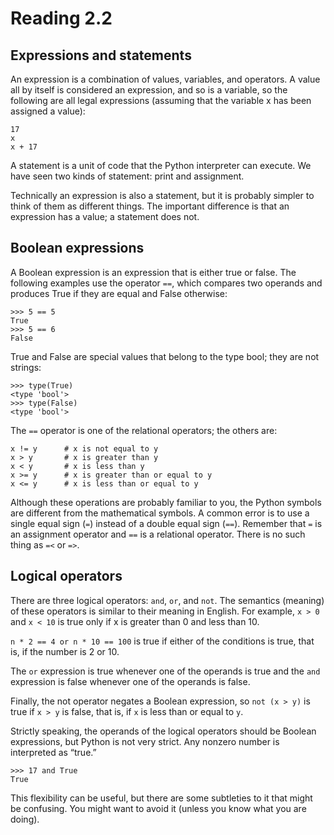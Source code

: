 # Reading 2.2

## Expressions and statements

An expression is a combination of values, variables, and operators. A value all by itself is considered an expression, and so is a variable, so the following are all legal expressions (assuming that the variable x has been assigned a value):

```
17
x
x + 17
```

A statement is a unit of code that the Python interpreter can execute. We have seen two kinds of statement: print and assignment.

Technically an expression is also a statement, but it is probably simpler to think of them as different things. The important difference is that an expression has a value; a statement does not.

## Boolean expressions

A Boolean expression is an expression that is either true or false. The following examples use the operator `==`, which compares two operands and produces True if they are equal and False otherwise:

```
>>> 5 == 5
True
>>> 5 == 6
False
```

True and False are special values that belong to the type bool; they are not strings:

```
>>> type(True)
<type 'bool'>
>>> type(False)
<type 'bool'>
```

The `==` operator is one of the relational operators; the others are:

```
x != y      # x is not equal to y
x > y       # x is greater than y
x < y       # x is less than y
x >= y      # x is greater than or equal to y
x <= y      # x is less than or equal to y
```

Although these operations are probably familiar to you, the Python symbols are different from the mathematical symbols. A common error is to use a single equal sign (`=`) instead of a double equal sign (`==`). Remember that `=` is an assignment operator and `==` is a relational operator. There is no such thing as `=<` or `=>`.

## Logical operators

There are three logical operators: `and`, `or`, and `not`. The semantics (meaning) of these operators is similar to their meaning in English. For example, `x > 0` and `x < 10` is true only if x is greater than 0 and less than 10.

`n * 2 == 4 or n * 10 == 100` is true if either of the conditions is true, that is, if the number is 2 or 10.

The `or` expression is true whenever one of the operands is true and the `and` expression is false whenever one of the operands is false.

Finally, the not operator negates a Boolean expression, so `not (x > y)` is true if `x > y` is false, that is, if `x` is less than or equal to `y`.

Strictly speaking, the operands of the logical operators should be Boolean expressions, but Python is not very strict. Any nonzero number is interpreted as “true.”

```
>>> 17 and True
True
```

This flexibility can be useful, but there are some subtleties to it that might be confusing. You might want to avoid it (unless you know what you are doing).
